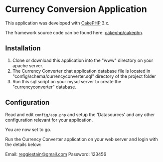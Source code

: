 # Currency Conversion Application

This application was developed with [CakePHP](http://cakephp.org) 3.x.

The framework source code can be found here: [cakephp/cakephp](https://github.com/cakephp/cakephp).

## Installation

1. Clone or download this application into the "www" directory on your apache server.
2. The Currency Converter chat application database file is located in "config/schema/currencyconverter.sql" directory of the project folder 
3. Run this sql script on your mysql server to create the "currencyconverter" database.

## Configuration

Read and edit `config/app.php` and setup the 'Datasources' and any other
configuration relevant for your application.

You are now set to go.

Run the Currency Converter application on your web server and login with the details below:

Email: reggiestain@gmail.com
Password: 123456


